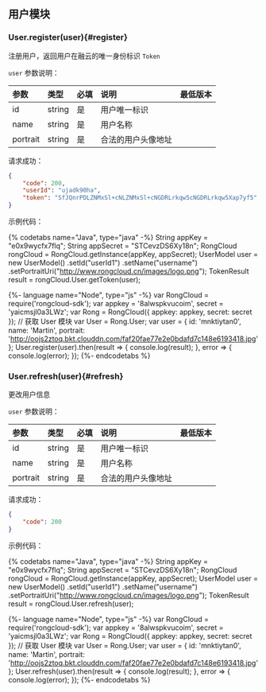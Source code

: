 ## 用户模块

### User.register(user){#register}

注册用户，返回用户在融云的唯一身份标识 `Token`

`user` 参数说明：

| 参数   	 |	类型		| 必填	| 说明 							|最低版本		|
| :----------|:--------	|:-----	|:------------------------------|:-------- |
|	id		 |	string	|	是 	| 用户唯一标识					||
|	name	 |	string	|	是 	| 用户名称						||
|	portrait |	string	|	是 	| 合法的用户头像地址				| &nbsp;|

请求成功：

```json
{
    "code": 200,
    "userId": "ujadk90ha",
    "token": "SfJQnrPDLZNMxSl+cNLZNMxSl+cNGDRLrkqw5cNGDRLrkqw5Xap7yf5"
}
```

示例代码：

{% codetabs name="Java", type="java" -%}
String appKey = "e0x9wycfx7flq";
String appSecret = "STCevzDS6Xy18n";
RongCloud rongCloud = RongCloud.getInstance(appKey, appSecret);
UserModel user = new UserModel()
        .setId("userId1")
        .setName("username")
        .setPortraitUri("http://www.rongcloud.cn/images/logo.png");
TokenResult result = rongCloud.User.getToken(user);

{%- language name="Node", type="js" -%}
var RongCloud = require('rongcloud-sdk');
var appkey = '8alwspkvucoim', 
	secret = 'yaicmsjl0a3LWz';
var Rong = RongCloud({
	appkey: appkey,
	secret: secret
});
// 获取 User 模块
var User = Rong.User;
var user = {
	id: 'mnktiytan0',
	name: 'Martin',
	portrait: 'http://oojs2ztoq.bkt.clouddn.com/faf20fae77e2e0bdafd7c148e6193418.jpg'
};
User.register(user).then(result => {
	console.log(result);
}, error => { 
	console.log(error);
});
{%- endcodetabs %}

### User.refresh(user){#refresh}

更改用户信息

`user` 参数说明：

| 参数   	 |	类型		| 必填	| 说明 							|最低版本		|
| :----------|:--------	|:-----	|:------------------------------|:-------- |
|	id		 |	string	|	是 	| 用户唯一标识					||
|	name	 |	string	|	是 	| 用户名称						||
|	portrait |	string	|	是 	| 合法的用户头像地址				| &nbsp;|

请求成功：

```json
{
    "code": 200
}
```

示例代码：

{% codetabs name="Java", type="java" -%}
String appKey = "e0x9wycfx7flq";
String appSecret = "STCevzDS6Xy18n";
RongCloud rongCloud = RongCloud.getInstance(appKey, appSecret);
UserModel user = new UserModel()
        .setId("userId1")
        .setName("username")
        .setPortraitUri("http://www.rongcloud.cn/images/logo.png");
TokenResult result = rongCloud.User.refresh(user);

{%- language name="Node", type="js" -%}
var RongCloud = require('rongcloud-sdk');
var appkey = '8alwspkvucoim', 
	secret = 'yaicmsjl0a3LWz';
var Rong = RongCloud({
	appkey: appkey,
	secret: secret
});
// 获取 User 模块
var User = Rong.User;
var user = {
	id: 'mnktiytan0',
	name: 'Martin',
	portrait: 'http://oojs2ztoq.bkt.clouddn.com/faf20fae77e2e0bdafd7c148e6193418.jpg'
};
User.refresh(user).then(result => {
	console.log(result);
}, error => { 
	console.log(error);
});
{%- endcodetabs %}